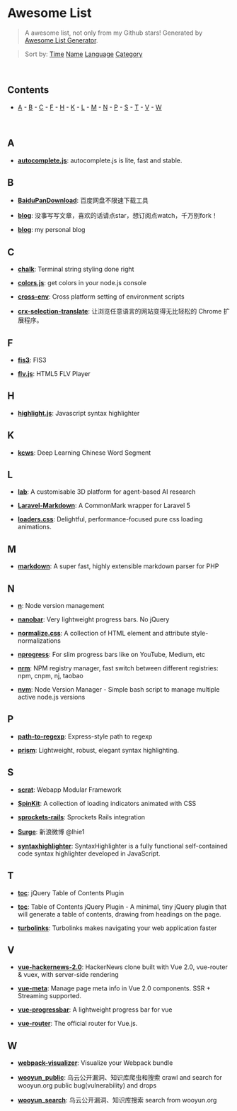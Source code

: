 # Awesome List

> A awesome list, not only from my Github stars! Generated by [Awesome List Generator](https://github.com/ttionya/Awesome-List-Generator).

> Sort by: [Time](https://github.com/ttionya/AwesomeList/blob/master/README.md) [Name](https://github.com/ttionya/AwesomeList/blob/master/README-NAME.md) [Language](https://github.com/ttionya/AwesomeList/blob/master/README-LANGUAGE.md) [Category](https://github.com/ttionya/AwesomeList/blob/master/README-CATEGORY.md) 

<br>

## Contents 

- [A](#a) - [B](#b) - [C](#c) - [F](#f) - [H](#h) - [K](#k) - [L](#l) - [M](#m) - [N](#n) - [P](#p) - [S](#s) - [T](#t) - [V](#v) - [W](#w) 

<br>

## A

- [**autocomplete.js**](https://github.com/autocompletejs/autocomplete.js): autocomplete.js is lite, fast and stable.

## B

- [**BaiduPanDownload**](https://github.com/Mrs4s/BaiduPanDownload): 百度网盘不限速下载工具

- [**blog**](https://github.com/fouber/blog): 没事写写文章，喜欢的话请点star，想订阅点watch，千万别fork！

- [**blog**](https://github.com/xufei/blog): my personal blog

## C

- [**chalk**](https://github.com/chalk/chalk): Terminal string styling done right

- [**colors.js**](https://github.com/Marak/colors.js): get colors in your node.js console

- [**cross-env**](https://github.com/kentcdodds/cross-env): Cross platform setting of environment scripts

- [**crx-selection-translate**](https://github.com/Selection-Translator/crx-selection-translate): 让浏览任意语言的网站变得无比轻松的 Chrome 扩展程序。

## F

- [**fis3**](https://github.com/fex-team/fis3): FIS3

- [**flv.js**](https://github.com/Bilibili/flv.js): HTML5 FLV Player

## H

- [**highlight.js**](https://github.com/isagalaev/highlight.js): Javascript syntax highlighter

## K

- [**kcws**](https://github.com/koth/kcws): Deep Learning Chinese Word Segment 

## L

- [**lab**](https://github.com/deepmind/lab): A customisable 3D platform for agent-based AI research

- [**Laravel-Markdown**](https://github.com/GrahamCampbell/Laravel-Markdown): A CommonMark wrapper for Laravel 5

- [**loaders.css**](https://github.com/ConnorAtherton/loaders.css): Delightful, performance-focused pure css loading animations.

## M

- [**markdown**](https://github.com/cebe/markdown): A super fast, highly extensible markdown parser for PHP

## N

- [**n**](https://github.com/tj/n): Node version management

- [**nanobar**](https://github.com/jacoborus/nanobar): Very lightweight progress bars. No jQuery

- [**normalize.css**](https://github.com/necolas/normalize.css): A collection of HTML element and attribute style-normalizations

- [**nprogress**](https://github.com/rstacruz/nprogress): For slim progress bars like on YouTube, Medium, etc

- [**nrm**](https://github.com/Pana/nrm): NPM registry manager, fast switch between different registries: npm, cnpm, nj, taobao

- [**nvm**](https://github.com/creationix/nvm): Node Version Manager - Simple bash script to manage multiple active node.js versions

## P

- [**path-to-regexp**](https://github.com/pillarjs/path-to-regexp): Express-style path to regexp

- [**prism**](https://github.com/PrismJS/prism): Lightweight, robust, elegant syntax highlighting.

## S

- [**scrat**](https://github.com/scrat-team/scrat): Webapp Modular Framework

- [**SpinKit**](https://github.com/tobiasahlin/SpinKit): A collection of loading indicators animated with CSS

- [**sprockets-rails**](https://github.com/rails/sprockets-rails): Sprockets Rails integration

- [**Surge**](https://github.com/lhie1/Surge): 新浪微博 @lhie1

- [**syntaxhighlighter**](https://github.com/syntaxhighlighter/syntaxhighlighter): SyntaxHighlighter is a fully functional self-contained code syntax highlighter developed in JavaScript.

## T

- [**toc**](https://github.com/jgallen23/toc): jQuery Table of Contents Plugin

- [**toc**](https://github.com/ndabas/toc): Table of Contents jQuery Plugin - A minimal, tiny jQuery plugin that will generate a table of contents, drawing from headings on the page.

- [**turbolinks**](https://github.com/turbolinks/turbolinks): Turbolinks makes navigating your web application faster

## V

- [**vue-hackernews-2.0**](https://github.com/vuejs/vue-hackernews-2.0): HackerNews clone built with Vue 2.0, vue-router & vuex, with server-side rendering

- [**vue-meta**](https://github.com/declandewet/vue-meta): Manage page meta info in Vue 2.0 components. SSR + Streaming supported.

- [**vue-progressbar**](https://github.com/hilongjw/vue-progressbar): A lightweight progress bar for vue

- [**vue-router**](https://github.com/vuejs/vue-router): The official router for Vue.js.

## W

- [**webpack-visualizer**](https://github.com/chrisbateman/webpack-visualizer): Visualize your Webpack bundle

- [**wooyun_public**](https://github.com/hanc00l/wooyun_public): 乌云公开漏洞、知识库爬虫和搜索   crawl and search for wooyun.org public bug(vulnerability) and drops

- [**wooyun_search**](https://github.com/grt1st/wooyun_search): 乌云公开漏洞、知识库搜索 search from wooyun.org

